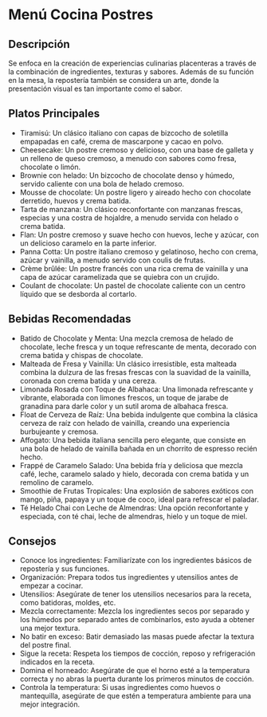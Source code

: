 # Menú Cocina Postres

## Descripción
Se enfoca en la creación de experiencias culinarias placenteras a través de la combinación de ingredientes, texturas y sabores. Además de su función en la mesa, la repostería también se considera un arte, donde la presentación visual es tan importante como el sabor.

## Platos Principales
- Tiramisú: Un clásico italiano con capas de bizcocho de soletilla empapadas en café, crema de mascarpone y cacao en polvo. 
- Cheesecake: Un postre cremoso y delicioso, con una base de galleta y un relleno de queso cremoso, a menudo con sabores como fresa, chocolate o limón. 
- Brownie con helado: Un bizcocho de chocolate denso y húmedo, servido caliente con una bola de helado cremoso. 
- Mousse de chocolate: Un postre ligero y aireado hecho con chocolate derretido, huevos y crema batida. 
- Tarta de manzana: Un clásico reconfortante con manzanas frescas, especias y una costra de hojaldre, a menudo servida con helado o crema batida. 
- Flan: Un postre cremoso y suave hecho con huevos, leche y azúcar, con un delicioso caramelo en la parte inferior. 
- Panna Cotta: Un postre italiano cremoso y gelatinoso, hecho con crema, azúcar y vainilla, a menudo servido con coulis de frutas. 
- Crème brûlée: Un postre francés con una rica crema de vainilla y una capa de azúcar caramelizada que se quiebra con un crujido. 
- Coulant de chocolate: Un pastel de chocolate caliente con un centro líquido que se desborda al cortarlo.

## Bebidas Recomendadas
- Batido de Chocolate y Menta:
Una mezcla cremosa de helado de chocolate, leche fresca y un toque refrescante de menta, decorado con crema batida y chispas de chocolate.
- Malteada de Fresa y Vainilla:
Un clásico irresistible, esta malteada combina la dulzura de las fresas frescas con la suavidad de la vainilla, coronada con crema batida y una cereza.
- Limonada Rosada con Toque de Albahaca:
Una limonada refrescante y vibrante, elaborada con limones frescos, un toque de jarabe de granadina para darle color y un sutil aroma de albahaca fresca.
- Float de Cerveza de Raíz:
Una bebida indulgente que combina la clásica cerveza de raíz con helado de vainilla, creando una experiencia burbujeante y cremosa.
- Affogato:
Una bebida italiana sencilla pero elegante, que consiste en una bola de helado de vainilla bañada en un chorrito de espresso recién hecho.
- Frappé de Caramelo Salado:
Una bebida fría y deliciosa que mezcla café, leche, caramelo salado y hielo, decorada con crema batida y un remolino de caramelo.
- Smoothie de Frutas Tropicales:
Una explosión de sabores exóticos con mango, piña, papaya y un toque de coco, ideal para refrescar el paladar.
- Té Helado Chai con Leche de Almendras:
Una opción reconfortante y especiada, con té chai, leche de almendras, hielo y un toque de miel.

## Consejos
- Conoce los ingredientes: Familiarízate con los ingredientes básicos de repostería y sus funciones.
- Organización: Prepara todos tus ingredientes y utensilios antes de empezar a cocinar.
- Utensilios: Asegúrate de tener los utensilios necesarios para la receta, como batidoras, moldes, etc. 
- Mezcla correctamente: Mezcla los ingredientes secos por separado y los húmedos por separado antes de combinarlos, esto ayuda a obtener una mejor textura. 
- No batir en exceso: Batir demasiado las masas puede afectar la textura del postre final. 
- Sigue la receta: Respeta los tiempos de cocción, reposo y refrigeración indicados en la receta. 
- Domina el horneado: Asegúrate de que el horno esté a la temperatura correcta y no abras la puerta durante los primeros minutos de cocción. 
- Controla la temperatura: Si usas ingredientes como huevos o mantequilla, asegúrate de que estén a temperatura ambiente para una mejor integración. 